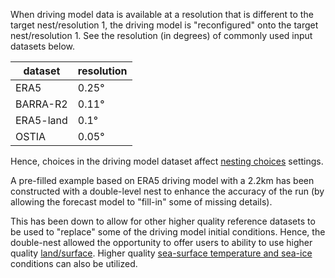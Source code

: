 When driving model data is available at a resolution that is different to the target nest/resolution 1, the driving model is "reconfigured" onto the target nest/resolution 1.
See the resolution (in degrees) of commonly used input datasets below.

|dataset|resolution|
|-------|----------|
|ERA5|0.25°|
|BARRA-R2| 0.11°|
|ERA5-land|0.1°|
|OSTIA|0.05°|


Hence, choices in the driving model dataset affect [nesting choices](/configurations/modify-nest) settings.

A pre-filled example based on ERA5 driving model with a 2.2km has been constructed with a double-level nest to enhance the accuracy of the run (by allowing the forecast model to "fill-in" some of missing details).

This has been down to allow for other higher quality reference datasets to be used to "replace" some of the driving model initial conditions.  Hence, the double-nest allowed the opportunity to offer users to ability to use higher quality [land/surface](/initial_conditions/replace_land_surface).
Higher quality [sea-surface temperature and sea-ice](/initial_conditions/replace_sst_seaice) conditions can also be utilized.

